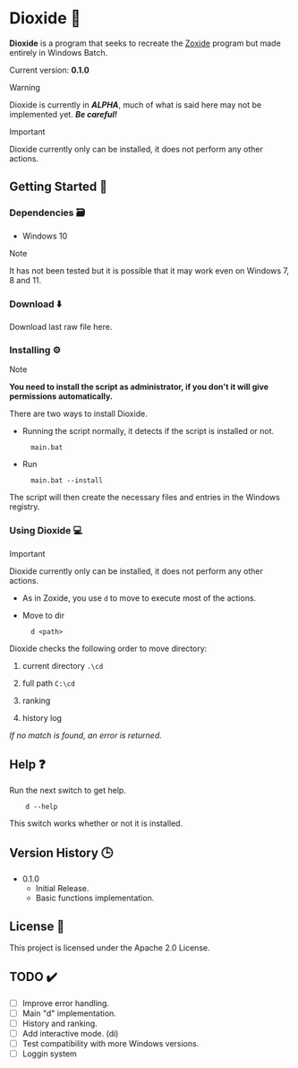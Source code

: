 # Dioxide 📁

**Dioxide** is a program that seeks to recreate the [Zoxide](https://github.com/ajeetdsouza/zoxide) program but made entirely in Windows Batch.

Current version: **0.1.0**

> [!WARNING]
> Dioxide is currently in ***ALPHA***, much of what is said here may not be implemented yet. ***Be careful!***

> [!IMPORTANT]
> Dioxide currently only can be installed, it does not perform any other actions.

## Getting Started 🎯

### Dependencies 🗃️

- Windows 10

> [!NOTE]
> It has not been tested but it is possible that it may work even on Windows 7, 8 and 11.

### Download ⬇️

Download last raw file here.

### Installing ⚙️

> [!NOTE]
> **You need to install the script as administrator, if you don't it will give permissions automatically.**

There are two ways to install Dioxide.

- Running the script normally, it detects if the script is installed or not.

        main.bat

- Run

        main.bat --install

The script will then create the necessary files and entries in the Windows registry.

### Using Dioxide 💻

> [!IMPORTANT]
> Dioxide currently only can be installed, it does not perform any other actions.

- As in Zoxide, you use `d` to move to execute most of the actions.

- Move to dir

        d <path>

Dioxide checks the following order to move directory:

1. current directory `.\cd`

2. full path `C:\cd`

3. ranking

4. history log

*If no match is found, an error is returned.*

<!-- 
- As in Zoxide, you have `di` an interactive version of Dioxide.

TODO: Add this and screenshots -->

## Help ❓

Run the next switch to get help.

        d --help

This switch works whether or not it is installed.

## Version History 🕒

- 0.1.0
  - Initial Release.
  - Basic functions implementation.

## License 🔑

This project is licensed under the Apache 2.0 License.

## TODO ✔️

- [ ] Improve error handling.
- [ ] Main "d" implementation.
- [ ] History and ranking.
- [ ] Add interactive mode. (di)
- [ ] Test compatibility with more Windows versions.
- [ ] Loggin system
